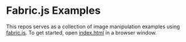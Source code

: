 # Fabric.js Examples

This repos serves as a collection of image manipulation examples using [fabric.js](http://fabricjs.com/). To get started, open [index.html](./index.html) in a browser window.
